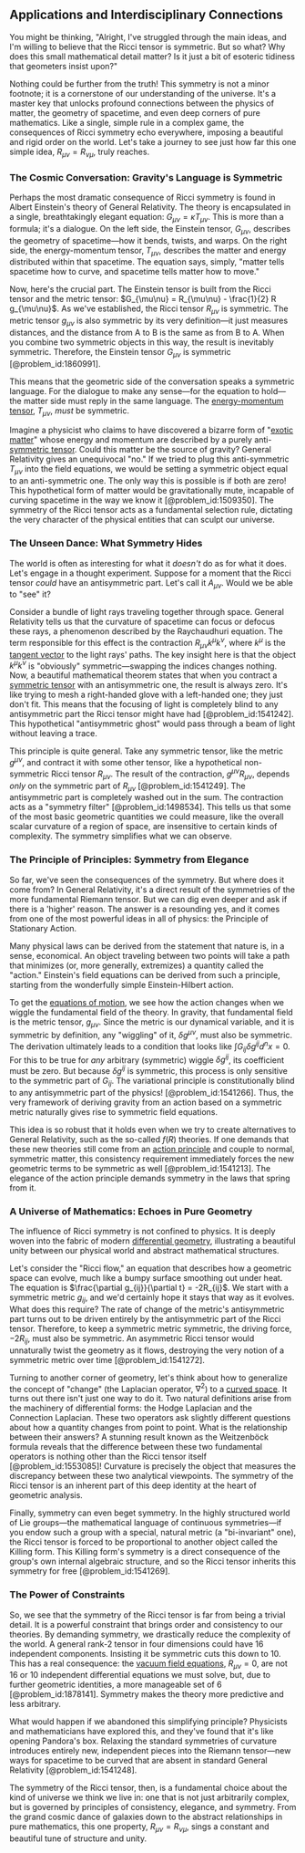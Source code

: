 ## Applications and Interdisciplinary Connections

You might be thinking, "Alright, I've struggled through the main ideas, and I'm willing to believe that the Ricci tensor is symmetric. But so what? Why does this small mathematical detail matter? Is it just a bit of esoteric tidiness that geometers insist upon?"

Nothing could be further from the truth! This symmetry is not a minor footnote; it is a cornerstone of our understanding of the universe. It's a master key that unlocks profound connections between the physics of matter, the geometry of spacetime, and even deep corners of pure mathematics. Like a single, simple rule in a complex game, the consequences of Ricci symmetry echo everywhere, imposing a beautiful and rigid order on the world. Let's take a journey to see just how far this one simple idea, $R_{\mu\nu} = R_{\nu\mu}$, truly reaches.

### The Cosmic Conversation: Gravity's Language is Symmetric

Perhaps the most dramatic consequence of Ricci symmetry is found in Albert Einstein's theory of General Relativity. The theory is encapsulated in a single, breathtakingly elegant equation: $G_{\mu\nu} = \kappa T_{\mu\nu}$. This is more than a formula; it's a dialogue. On the left side, the Einstein tensor, $G_{\mu\nu}$, describes the geometry of spacetime—how it bends, twists, and warps. On the right side, the energy-momentum tensor, $T_{\mu\nu}$, describes the matter and energy distributed within that spacetime. The equation says, simply, "matter tells spacetime how to curve, and spacetime tells matter how to move."

Now, here's the crucial part. The Einstein tensor is built from the Ricci tensor and the metric tensor: $G_{\mu\nu} = R_{\mu\nu} - \frac{1}{2} R g_{\mu\nu}$. As we've established, the Ricci tensor $R_{\mu\nu}$ is symmetric. The metric tensor $g_{\mu\nu}$ is also symmetric by its very definition—it just measures distances, and the distance from A to B is the same as from B to A. When you combine two symmetric objects in this way, the result is inevitably symmetric. Therefore, the Einstein tensor $G_{\mu\nu}$ is symmetric [@problem_id:1860991].

This means that the geometric side of the conversation speaks a symmetric language. For the dialogue to make any sense—for the equation to hold—the matter side must reply in the same language. The [energy-momentum tensor](@article_id:149582), $T_{\mu\nu}$, *must* be symmetric.

Imagine a physicist who claims to have discovered a bizarre form of "[exotic matter](@article_id:199166)" whose energy and momentum are described by a purely anti-[symmetric tensor](@article_id:144073). Could this matter be the source of gravity? General Relativity gives an unequivocal "no." If we tried to plug this anti-symmetric $T_{\mu\nu}$ into the field equations, we would be setting a symmetric object equal to an anti-symmetric one. The only way this is possible is if both are zero! This hypothetical form of matter would be gravitationally mute, incapable of curving spacetime in the way we know it [@problem_id:1509350]. The symmetry of the Ricci tensor acts as a fundamental selection rule, dictating the very character of the physical entities that can sculpt our universe.

### The Unseen Dance: What Symmetry Hides

The world is often as interesting for what it *doesn't* do as for what it does. Let's engage in a thought experiment. Suppose for a moment that the Ricci tensor *could* have an antisymmetric part. Let's call it $A_{\mu\nu}$. Would we be able to "see" it?

Consider a bundle of light rays traveling together through space. General Relativity tells us that the curvature of spacetime can focus or defocus these rays, a phenomenon described by the Raychaudhuri equation. The term responsible for this effect is the contraction $R_{\mu\nu}k^{\mu}k^{\nu}$, where $k^{\mu}$ is the [tangent vector](@article_id:264342) to the light rays' paths. The key insight here is that the object $k^{\mu}k^{\nu}$ is "obviously" symmetric—swapping the indices changes nothing. Now, a beautiful mathematical theorem states that when you contract a [symmetric tensor](@article_id:144073) with an antisymmetric one, the result is always zero. It's like trying to mesh a right-handed glove with a left-handed one; they just don't fit. This means that the focusing of light is completely blind to any antisymmetric part the Ricci tensor might have had [@problem_id:1541242]. This hypothetical "antisymmetric ghost" would pass through a beam of light without leaving a trace.

This principle is quite general. Take any symmetric tensor, like the metric $g^{\mu\nu}$, and contract it with some other tensor, like a hypothetical non-symmetric Ricci tensor $R_{\mu\nu}$. The result of the contraction, $g^{\mu\nu}R_{\mu\nu}$, depends *only* on the symmetric part of $R_{\mu\nu}$ [@problem_id:1541249]. The antisymmetric part is completely washed out in the sum. The contraction acts as a "symmetry filter" [@problem_id:1498534]. This tells us that some of the most basic geometric quantities we could measure, like the overall scalar curvature of a region of space, are insensitive to certain kinds of complexity. The symmetry simplifies what we can observe.

### The Principle of Principles: Symmetry from Elegance

So far, we've seen the consequences of the symmetry. But where does it come from? In General Relativity, it's a direct result of the symmetries of the more fundamental Riemann tensor. But we can dig even deeper and ask if there is a 'higher' reason. The answer is a resounding yes, and it comes from one of the most powerful ideas in all of physics: the Principle of Stationary Action.

Many physical laws can be derived from the statement that nature is, in a sense, economical. An object traveling between two points will take a path that minimizes (or, more generally, extremizes) a quantity called the "action." Einstein's field equations can be derived from such a principle, starting from the wonderfully simple Einstein-Hilbert action.

To get the [equations of motion](@article_id:170226), we see how the action changes when we wiggle the fundamental field of the theory. In gravity, that fundamental field is the metric tensor, $g_{\mu\nu}$. Since the metric is our dynamical variable, and it is symmetric by definition, any "wiggling" of it, $\delta g^{\mu\nu}$, must also be symmetric. The derivation ultimately leads to a condition that looks like $\int G_{ij} \delta g^{ij} d^n x = 0$. For this to be true for *any* arbitrary (symmetric) wiggle $\delta g^{ij}$, its coefficient must be zero. But because $\delta g^{ij}$ is symmetric, this process is only sensitive to the symmetric part of $G_{ij}$. The variational principle is constitutionally blind to any antisymmetric part of the physics! [@problem_id:1541266]. Thus, the very framework of deriving gravity from an action based on a symmetric metric naturally gives rise to symmetric field equations.

This idea is so robust that it holds even when we try to create alternatives to General Relativity, such as the so-called $f(R)$ theories. If one demands that these new theories still come from an [action principle](@article_id:154248) and couple to normal, symmetric matter, this consistency requirement immediately forces the new geometric terms to be symmetric as well [@problem_id:1541213]. The elegance of the action principle demands symmetry in the laws that spring from it.

### A Universe of Mathematics: Echoes in Pure Geometry

The influence of Ricci symmetry is not confined to physics. It is deeply woven into the fabric of modern [differential geometry](@article_id:145324), illustrating a beautiful unity between our physical world and abstract mathematical structures.

Let's consider the "Ricci flow," an equation that describes how a geometric space can evolve, much like a bumpy surface smoothing out under heat. The equation is $\frac{\partial g_{ij}}{\partial t} = -2R_{ij}$. We start with a symmetric metric $g_{ij}$, and we'd certainly hope it stays that way as it evolves. What does this require? The rate of change of the metric's antisymmetric part turns out to be driven entirely by the antisymmetric part of the Ricci tensor. Therefore, to keep a symmetric metric symmetric, the driving force, $-2R_{ij}$, must also be symmetric. An asymmetric Ricci tensor would unnaturally twist the geometry as it flows, destroying the very notion of a symmetric metric over time [@problem_id:1541272].

Turning to another corner of geometry, let's think about how to generalize the concept of "change" (the Laplacian operator, $\nabla^2$) to a [curved space](@article_id:157539). It turns out there isn't just one way to do it. Two natural definitions arise from the machinery of differential forms: the Hodge Laplacian and the Connection Laplacian. These two operators ask slightly different questions about how a quantity changes from point to point. What is the relationship between their answers? A stunning result known as the Weitzenböck formula reveals that the difference between these two fundamental operators is nothing other than the Ricci tensor itself [@problem_id:1553085]! Curvature is precisely the object that measures the discrepancy between these two analytical viewpoints. The symmetry of the Ricci tensor is an inherent part of this deep identity at the heart of geometric analysis.

Finally, symmetry can even beget symmetry. In the highly structured world of Lie groups—the mathematical language of continuous symmetries—if you endow such a group with a special, natural metric (a "bi-invariant" one), the Ricci tensor is forced to be proportional to another object called the Killing form. This Killing form's symmetry is a direct consequence of the group's own internal algebraic structure, and so the Ricci tensor inherits this symmetry for free [@problem_id:1541269].

### The Power of Constraints

So, we see that the symmetry of the Ricci tensor is far from being a trivial detail. It is a powerful constraint that brings order and consistency to our theories. By demanding symmetry, we drastically reduce the complexity of the world. A general rank-2 tensor in four dimensions could have 16 independent components. Insisting it be symmetric cuts this down to 10. This has a real consequence: the [vacuum field equations](@article_id:266023), $R_{\mu\nu} = 0$, are not 16 or 10 independent differential equations we must solve, but, due to further geometric identities, a more manageable set of 6 [@problem_id:1878141]. Symmetry makes the theory more predictive and less arbitrary.

What would happen if we abandoned this simplifying principle? Physicists and mathematicians have explored this, and they've found that it's like opening Pandora's box. Relaxing the standard symmetries of curvature introduces entirely new, independent pieces into the Riemann tensor—new ways for spacetime to be curved that are absent in standard General Relativity [@problem_id:1541248].

The symmetry of the Ricci tensor, then, is a fundamental choice about the kind of universe we think we live in: one that is not just arbitrarily complex, but is governed by principles of consistency, elegance, and symmetry. From the grand cosmic dance of galaxies down to the abstract relationships in pure mathematics, this one property, $R_{\mu\nu} = R_{\nu\mu}$, sings a constant and beautiful tune of structure and unity.